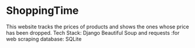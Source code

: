 # ShoppingTime
This website tracks the prices of products and shows the ones whose price has been dropped.
Tech Stack:
Django
Beautiful Soup and requests :for web scraping
database: SQLite
